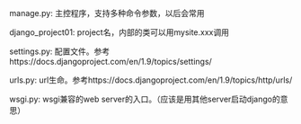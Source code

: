 manage.py: 主控程序，支持多种命令参数，以后会常用

django_project01: project名，内部的类可以用mysite.xxx调用

settings.py: 配置文件。参考https://docs.djangoproject.com/en/1.9/topics/settings/

urls.py: url生命。参考https://docs.djangoproject.com/en/1.9/topics/http/urls/

wsgi.py: wsgi兼容的web server的入口。（应该是用其他server启动django的意思）
